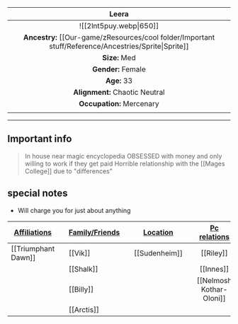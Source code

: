 
|                                                 Leera                                                 |
| :---------------------------------------------------------------------------------------------------: |
|                                        ![[2lnt5puy.webp\|650]]                                        |
| **Ancestry:** [[Our-game/zResources/cool folder/Important stuff/Reference/Ancestries/Sprite\|Sprite]] |
|                                             **Size:** Med                                             |
|                                          **Gender:** Female                                           |
|                                              **Age:** 33                                              |
|                                    **Alignment:** Chaotic Neutral                                     |
|                                       **Occupation:** Mercenary                                       |
|                                                                                                       |

---
## Important info
> In house near magic encyclopedia 
> OBSESSED with money and only willing to work if they get paid 
> Horrible relationship with the [[Mages College]] due to "differences"
>

##  special notes 
- Will charge you for just about anything

| **<u>Affiliations</u>** |     | **<u>Family/Friends</u>** |     | **<u>Location</u>** |     | <u>**Pc relations**</u>  |     |
| ----------------------- | --- | ------------------------- | --- | ------------------- | --- | :----------------------: | --- |
| [[Triumphant Dawn]]     |     | [[Vik]]                   |     | [[Sudenheim]]       |     |        [[Riley]]         |     |
|                         |     | [[Shalk]]                 |     |                     |     |        [[Innes]]         |     |
|                         |     | [[Billy]]                 |     |                     |     | [[Nelmosh Kothar-Oloni]] |     |
|                         |     | [[Arctis]]                |     |                     |     |                          |     |

